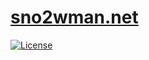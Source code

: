 # [sno2wman.net](https://sno2wman.net)

[![License](https://img.shields.io/github/license/SnO2WMaN/sno2wman.net?style=flat)](https://github.com/SnO2WMaN/satysfi-report-for-logik/blob/main/LICENSE)
